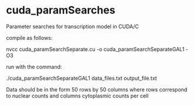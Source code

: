 # cuda_paramSearches
Parameter searches for transcription model in CUDA/C

compile as follows:

nvcc cuda_paramSearchSeparate.cu -o cuda_paramSearchSeparateGAL1 -O3

run with the command:

./cuda_paramSearchSeparateGAL1 data_files.txt output_file.txt

Data should be in the form 50 rows by 50 columns where rows correspond to nuclear counts and columns cytoplasmic counts per cell
